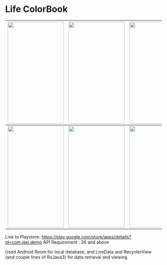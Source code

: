 # Life ColorBook

|<img src="https://user-images.githubusercontent.com/31434297/127982846-79e2c3a5-b7f7-4620-8fa6-b204c1926740.png" width="180" height="327"/>|<img src="https://user-images.githubusercontent.com/31434297/127982849-1ed59270-87b0-4451-9ad6-520ab835eb4a.png" width="180" height="327"/>|<img src="https://user-images.githubusercontent.com/31434297/127982850-6d661c70-cb1d-4304-b7ad-c92a97fd1dac.png" width="180" height="327"/>|
|---|---|---|
|<img src="https://user-images.githubusercontent.com/31434297/127982852-97b5cbf9-01cc-4aa9-ab8e-919c0ac13fcb.png" width="180" height="327"/>|<img src="https://user-images.githubusercontent.com/31434297/127982853-cd6bbaf3-b177-4663-be79-a78a65ad8233.png" width="180" height="327"/>|<img src="https://user-images.githubusercontent.com/31434297/127982854-36d21114-aad0-4a7d-b6a5-2f0da6ae270a.png" width="180" height="327"/>|

Link to Playstore: https://play.google.com/store/apps/details?id=com.jaej.demo
API Requirement : 26 and above

Used Android Room for local database, and LiveData and RecyclerView (and couple lines of RxJava3) for data retrieval and viewing.

